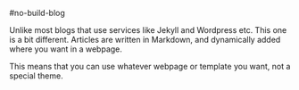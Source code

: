 #no-build-blog

Unlike most blogs that use services like Jekyll and Wordpress etc. This one is a bit different. Articles are written in Markdown, and dynamically added where you want in a webpage. 

This means that you can use whatever webpage or template you want, not a special theme.
